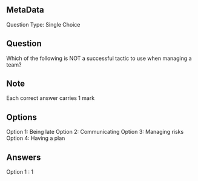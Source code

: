 ## MetaData
Question Type: Single Choice

## Question
Which of the following is NOT a successful tactic to use when managing a team?

## Note
Each correct answer carries 1 mark

## Options
Option 1: Being late
Option 2: Communicating
Option 3: Managing risks
Option 4: Having a plan

## Answers
Option 1 : 1
